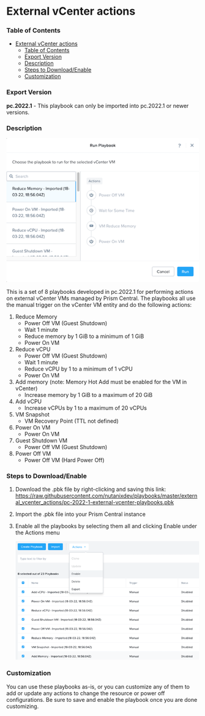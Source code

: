 # External vCenter actions

### Table of Contents
- [External vCenter actions](#external-vcenter-actions)
    - [Table of Contents](#table-of-contents)
    - [Export Version](#export-version)
    - [Description](#description)
    - [Steps to Download/Enable](#steps-to-downloadenable)
    - [Customization](#customization)

### Export Version
<b>pc.2022.1</b> - This playbook can only be imported into pc.2022.1 or newer versions.

### Description
![](run_playbooks.png)

This is a set of 8 playbooks developed in pc.2022.1 for performing actions on external vCenter VMs managed by Prism Central. The playbooks all use the manual trigger on the vCenter VM entity and do the following actions:

1. Reduce Memory
    - Power Off VM (Guest Shutdown)
    - Wait 1 minute
    - Reduce memory by 1 GiB to a minimum of 1 GiB
    - Power On VM
2. Reduce vCPU
   - Power Off VM (Guest Shutdown) 
   - Wait 1 minute
   - Reduce vCPU by 1 to a minimum of 1 vCPU
   - Power On VM
3. Add memory (note: Memory Hot Add must be enabled for the VM in vCenter)
   - Increase memory by 1 GiB to a maximum of 20 GiB
4. Add vCPU
   - Increase vCPUs by 1 to a maximum of 20 vCPUs
5. VM Snapshot
   - VM Recovery Point (TTL not defined)
6. Power On VM
   - Power On VM
7. Guest Shutdown VM
   - Power Off VM (Guest Shutdown)
8. Power Off VM
   - Power Off VM (Hard Power Off)

### Steps to Download/Enable
1. Download the .pbk file by right-clicking and saving this link: https://raw.githubusercontent.com/nutanixdev/playbooks/master/external_vcenter_actions/pc-2022-1-external-vcenter-playbooks.pbk 
2. Import the .pbk file into your Prism Central instance
3. Enable all the playbooks by selecting them all and clicking Enable under the Actions menu

    ![](enable_playbooks.png)

### Customization
You can use these playbooks as-is, or you can customize any of them to add or update any actions to change the resource or power off configurations. Be sure to save and enable the playbook once you are done customizing.
